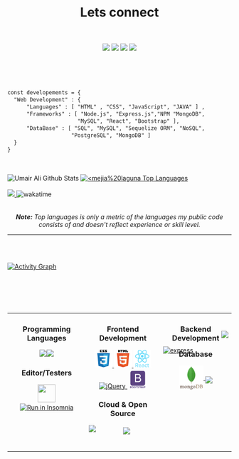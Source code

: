 <h1 align="center"> Lets connect</h1>
</br>
</br>

<div align="center">   
<a href="mailto:umairmamoor@gmail.com" target="_blank"><img src="https://img.shields.io/badge/-Email-CC6600?style=for-the-badge&logo=gmail&logoColor=white"></a>
<a href="https://www.linkedin.com/in/umair-ali-developer/" target="_blank"><img src="https://img.shields.io/badge/-LinkedIn-blue?style=for-the-badge&logo=linkedin&logoColor=white"></a> 
<a href="https://github.com/umairali-bit" target="_blank"><img src="https://img.shields.io/badge/GitHub-0D1117?style=for-the-badge&logo=GitHub&logoColor=white"></a>
<a href="https://dashboard.heroku.com/apps" target="_blank"><img src="https://img.shields.io/badge/Heroku-purple?style=for-the-badge&logo=Heroku&logoColor=white"></a>

</div>

</br>
</br>
</br>
</br>

    
    const developements = {
      "Web Development" : {
          "Languages" : [ "HTML" , "CSS", "JavaScript", "JAVA" ] ,
          "Frameworks" : [ "Node.js", "Express.js","NPM "MongoDB", 
                          "MySQL", "React", "Bootstrap" ],
          "DataBase" : [ "SQL", "MySQL", "Sequelize ORM", "NoSQL", 
                        "PostgreSQL", "MongoDB" ]               
      }      
    }

<br/>
<br/>

<div>
    <div align="right>
        <a href="#"><img alt="Umair Ali Github Stats" src="https://github-readme-stats.vercel.app/api?username=umairali-bit&show_icons=true&include_all_commits=true&count_private=true&theme=react&hide_border=true&bg_color=0D1117&title_color=6A4DFF&icon_color=6A4DFF" height="165"/></a>
        <a href="#"><img alt="<mejia%20laguna Top Languages" src="https://github-readme-stats.vercel.app/api/top-langs/?username=mejialaguna&langs_count=10&layout=compact&theme=react&hide_border=true&bg_color=0D1117&title_color=6A4DFF&icon_color=6A4DFF" height="165"/></a>
    </div>
    <br>
    <div align="left">
        <a href="(https://git.io/streak-stats" title="Go to Source">
              <img height="165" src="https://github-readme-streak-stats.herokuapp.com/?user=umairali-bit&theme=Javascript-dark&date_format=M%20j%5B%2C%20Y%5D"/>
         </a>
        <img height="124" src="https://github-readme-stats.vercel.app/api/wakatime?username=umairalibit&theme=react&border_color=61dafb&langs_count=13" alt=" wakatime"/>
    </div>
</div>  

<br/>
<br/> 

<div align="center">
<i ><b>Note:</b> Top languages is only a metric of the languages my public code consists of and doesn't reflect experience or skill level.</i> 
</div>

---

<br/>
<br/>


<a href="#"><img alt="Activity Graph" src="https://activity-graph.herokuapp.com/graph?username=umairali-bit&custom_title=Umair%20Ali's%20Contribution%20Graph&bg_color=FFFFF&color=6A4DFF&line=88CC00&point=6A4DFF&hide_border=true" /></a>
  


<br/>
<br/>
<br/>
<br/>


<table align="center"><tr><td valign="top" width="35%">
<h3 align="center">Programming Languages</h3>
<p align="center"><a href="https://developer.mozilla.org/en-US/docs/Web/JavaScript" > <img src="https://img.icons8.com/color/60/000000/javascript--v2.png"/><img src="https://img.shields.io/badge/java-%23ED8B00.svg?style=for-the-badge&logo=java&logoColor=white"/>
</a>  </p>
  
<h3 align="center">Editor/Testers</h3>
<p align="center">  <a href="https://code.visualstudio.com/" > <img src="https://i.ibb.co/vBw3R3Q/Visual-Studio-Code.png" width="40" height="40"/> </a> <a href="https://insomnia.rest/run/?label=&uri=" target="_blank"><img src="https://insomnia.rest/images/run.svg" alt="Run in Insomnia"></a>
</p>

  
</td><td valign="top" width="33%">
<h3 align="center">Frontend Development</h3>
 </p>
<p align="center"> <a href="https://www.w3schools.com/css/" > <img src="https://raw.githubusercontent.com/devicons/devicon/master/icons/css3/css3-original-wordmark.svg" alt="css3" width="40" height="40"/> </a> <a href="https://www.w3.org/html/" > <img src="https://raw.githubusercontent.com/devicons/devicon/master/icons/html5/html5-original-wordmark.svg" alt="html5" width="40" height="40"/> </a> <a href="https://reactjs.org/" > <img src="https://raw.githubusercontent.com/devicons/devicon/master/icons/react/react-original-wordmark.svg" alt="react" width="40" height="40"/> <a href="https://jquery.com/" > <img src="https://profilinator.rishav.dev/skills-assets/jquery.png" alt="jQuery" width="40" height="40"/> </a> </a> <img height="30"  <a href="https://getbootstrap.com" > <img style="margin-top: 2.5%" src="https://raw.githubusercontent.com/devicons/devicon/master/icons/bootstrap/bootstrap-plain-wordmark.svg" alt="bootstrap" width="40" height="40"/>

<br>  
<h3 align="center">Cloud & Open Source</h3>
<p align="center">  <img src="https://img.icons8.com/color/40/000000/github--v3.png" style="margin-top: 3.5%" />
    <img src="https://www.vectorlogo.zone/logos/heroku/heroku-ar21.svg" height="55px" align="left"/></p>

</td><td valign="top" width="33%">
<h3 align="center">Backend Development</h3>
 <p align="center"> 
    <div style="margin-top: -5%" >    
      <a href="https://expressjs.com" > <img src="https://avatars.githubusercontent.com/u/5658226?s=200&v=4" alt="express" width="40" height="40"/></a>
    
  </div>
    <div align="right" style="margin-top: -35%">
      <img src="https://img.icons8.com/color/90/000000/nodejs.png"/>
    </div>  
  </p>

<h3 align="center">Database</h3>
<p align="center"> <a href="https://www.mongodb.com/" > <img align="center" src="https://raw.githubusercontent.com/devicons/devicon/master/icons/mongodb/mongodb-original-wordmark.svg" alt="mongodb" width="55" height="55"/> 
</a><img align="center" src="https://img.icons8.com/color/75/000000/mysql-logo.png" style="margin-top: 5%"/>
 </p>
  
</td></tr></table>



</br>
</br>
